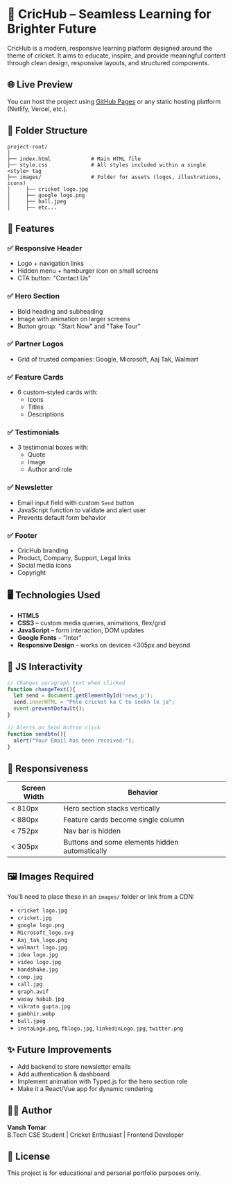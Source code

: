 
# 🏏 CricHub – Seamless Learning for Brighter Future

CricHub is a modern, responsive learning platform designed around the theme of cricket. It aims to educate, inspire, and provide meaningful content through clean design, responsive layouts, and structured components.

## 🌐 Live Preview

You can host the project using [GitHub Pages](https://pages.github.com/) or any static hosting platform (Netlify, Vercel, etc.).

## 📁 Folder Structure

```
project-root/
│
├── index.html             # Main HTML file
├── style.css              # All styles included within a single <style> tag
├── images/                # Folder for assets (logos, illustrations, icons)
│     ├── cricket logo.jpg
│     ├── google logo.png
│     ├── ball.jpeg
│     ├── etc...
```

## 📌 Features

### ✅ Responsive Header
- Logo + navigation links
- Hidden menu + hamburger icon on small screens
- CTA button: "Contact Us"

### ✅ Hero Section
- Bold heading and subheading
- Image with animation on larger screens
- Button group: "Start Now" and "Take Tour"

### ✅ Partner Logos
- Grid of trusted companies: Google, Microsoft, Aaj Tak, Walmart

### ✅ Feature Cards
- 6 custom-styled cards with:
  - Icons
  - Titles
  - Descriptions

### ✅ Testimonials
- 3 testimonial boxes with:
  - Quote
  - Image
  - Author and role

### ✅ Newsletter
- Email input field with custom `Send` button
- JavaScript function to validate and alert user
- Prevents default form behavior

### ✅ Footer
- CricHub branding
- Product, Company, Support, Legal links
- Social media icons
- Copyright

## 🖥️ Technologies Used

- **HTML5**
- **CSS3** – custom media queries, animations, flex/grid
- **JavaScript** – form interaction, DOM updates
- **Google Fonts** – "Inter"
- **Responsive Design** – works on devices <305px and beyond

## 🧠 JS Interactivity

```js
// Changes paragraph text when clicked
function changeText(){
  let send = document.getElementById('news_p');
  send.innerHTML = "Phle cricket ka C to seekh le ja";
  event.preventDefault();
}

// Alerts on Send button click
function sendbtn(){
  alert("Your Email has been received.");
}
```

## 📱 Responsiveness

| Screen Width      | Behavior                                       |
|-------------------|------------------------------------------------|
| < 810px           | Hero section stacks vertically                |
| < 880px           | Feature cards become single column            |
| < 752px           | Nav bar is hidden                              |
| < 305px           | Buttons and some elements hidden automatically |

## 🖼️ Images Required

You’ll need to place these in an `images/` folder or link from a CDN:

- `cricket logo.jpg`
- `cricket.jpg`
- `google logo.png`
- `Microsoft_logo.svg`
- `Aaj_tak_logo.png`
- `walmart logo.jpg`
- `idea logo.jpg`
- `video logo.jpg`
- `handshake.jpg`
- `comp.jpg`
- `call.jpg`
- `graph.avif`
- `wasay habib.jpg`
- `vikratn gupta.jpg`
- `gambhir.webp`
- `ball.jpeg`
- `instaLogo.png`, `fblogo.jpg`, `linkedinLogo.jpg`, `twitter.png`

## ✨ Future Improvements

- Add backend to store newsletter emails
- Add authentication & dashboard
- Implement animation with Typed.js for the hero section role
- Make it a React/Vue app for dynamic rendering

## 🧑‍💻 Author

**Vansh Tomar**  
B.Tech CSE Student | Cricket Enthusiast | Frontend Developer

## 📄 License

This project is for educational and personal portfolio purposes only.
